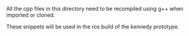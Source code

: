 All the cpp files in this directory need to be recompiled using g++ when imported or cloned.

These snippets will be used in the ros build of the kennedy prototype. 


